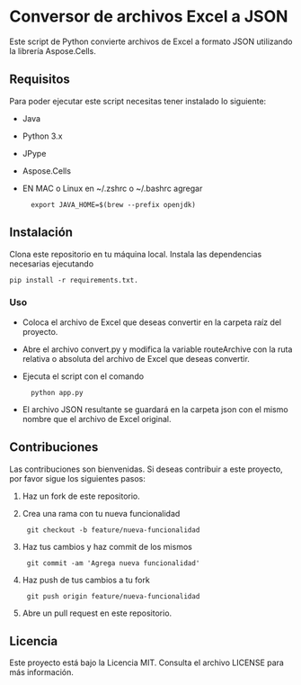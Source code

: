 # Conversor de archivos Excel a JSON
Este script de Python convierte archivos de Excel a formato JSON utilizando la librería Aspose.Cells.

## Requisitos
Para poder ejecutar este script necesitas tener instalado lo siguiente:
- Java
- Python 3.x
- JPype
- Aspose.Cells

- EN MAC o Linux 
en ~/.zshrc o ~/.bashrc
agregar

        export JAVA_HOME=$(brew --prefix openjdk)

## Instalación
Clona este repositorio en tu máquina local.
Instala las dependencias necesarias ejecutando 

    pip install -r requirements.txt.
    
    
### Uso

- Coloca el archivo de Excel que deseas convertir en la carpeta raíz del proyecto.
- Abre el archivo convert.py y modifica la variable routeArchive con la ruta relativa o absoluta del archivo de Excel que deseas convertir.
- Ejecuta el script con el comando 

        python app.py
- El archivo JSON resultante se guardará en la carpeta json con el mismo nombre que el archivo de Excel original.

## Contribuciones
Las contribuciones son bienvenidas. Si deseas contribuir a este proyecto, por favor sigue los siguientes pasos:

1) Haz un fork de este repositorio.

2) Crea una rama con tu nueva funcionalidad 

        git checkout -b feature/nueva-funcionalidad

3) Haz tus cambios y haz commit de los mismos 

        git commit -am 'Agrega nueva funcionalidad'

4) Haz push de tus cambios a tu fork 

        git push origin feature/nueva-funcionalidad

5) Abre un pull request en este repositorio.

## Licencia
Este proyecto está bajo la Licencia MIT. Consulta el archivo LICENSE para más información.